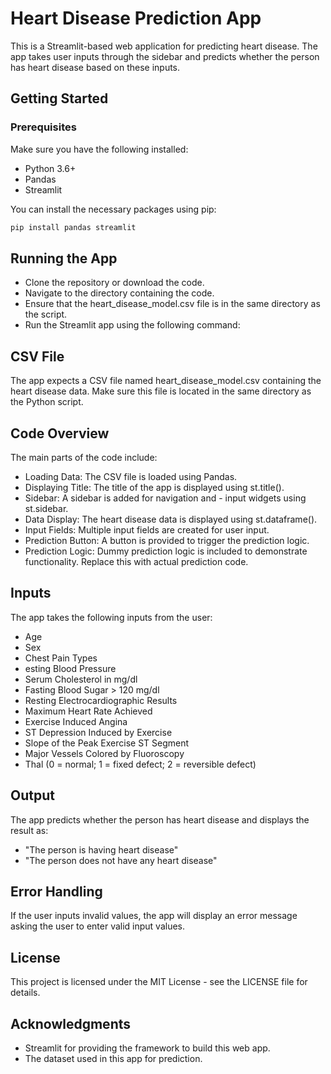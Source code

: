 # Heart Disease Prediction App

This is a Streamlit-based web application for predicting heart disease. The app takes user inputs through the sidebar and predicts whether the person has heart disease based on these inputs.

## Getting Started

### Prerequisites

Make sure you have the following installed:
- Python 3.6+
- Pandas
- Streamlit

You can install the necessary packages using pip:
```bash
pip install pandas streamlit
```
## Running the App
- Clone the repository or download the code.
- Navigate to the directory containing the code.
- Ensure that the heart_disease_model.csv file is in the same directory as the script.
- Run the Streamlit app using the following command:

## CSV File
The app expects a CSV file named heart_disease_model.csv containing the heart disease data. Make sure this file is located in the same directory as the Python script.

## Code Overview
The main parts of the code include:

- Loading Data: The CSV file is loaded using Pandas.
- Displaying Title: The title of the app is displayed using st.title().
- Sidebar: A sidebar is added for navigation and - input widgets using st.sidebar.
- Data Display: The heart disease data is displayed using st.dataframe().
- Input Fields: Multiple input fields are created for user input.
- Prediction Button: A button is provided to trigger the prediction logic.
- Prediction Logic: Dummy prediction logic is included to demonstrate functionality. Replace this with actual prediction code.
## Inputs
The app takes the following inputs from the user:

- Age
- Sex
- Chest Pain Types
- esting Blood Pressure
- Serum Cholesterol in mg/dl
- Fasting Blood Sugar > 120 mg/dl
- Resting Electrocardiographic Results
- Maximum Heart Rate Achieved
- Exercise Induced Angina
- ST Depression Induced by Exercise
- Slope of the Peak Exercise ST Segment
- Major Vessels Colored by Fluoroscopy
- Thal (0 = normal; 1 = fixed defect; 2 = reversible defect)
## Output
The app predicts whether the person has heart disease and displays the result as:

- "The person is having heart disease"
- "The person does not have any heart disease"
## Error Handling
If the user inputs invalid values, the app will display an error message asking the user to enter valid input values.

## License
This project is licensed under the MIT License - see the LICENSE file for details.

## Acknowledgments
- Streamlit for providing the framework to build this web app.
- The dataset used in this app for prediction.
